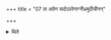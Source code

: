 +++
title = "07 ता अग्रेण सदोऽपरेणाग्नीध्रमुदीचीनन्"

+++

<details><summary>थिते</summary>

ता अग्रेण सदोऽपरेणाग्नीध्रमुदीचीनं दक्षिणापथेनातिविच्छयन्ति ७
</details>
